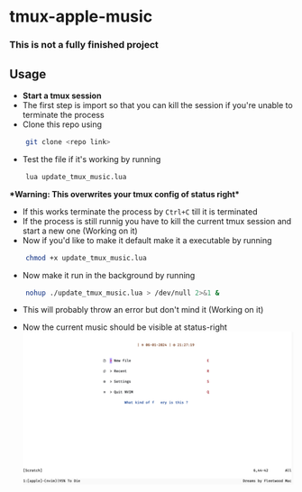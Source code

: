 # tmux-apple-music

### **This is not a fully finished project**

## Usage

- **Start a tmux session**
- The first step is import so that you can kill the session if you're unable to terminate the process
- Clone this repo using

```bash
    git clone <repo link>
```

- Test the file if it's working by running

```bash
    lua update_tmux_music.lua
```

**\*Warning: This overwrites your tmux config of status right\***

- If this works terminate the process by `Ctrl+C` till it is terminated
- If the process is still runnig you have to kill the current tmux session and start a new one (Working on it)
- Now if you'd like to make it default make it a executable by running

```bash
    chmod +x update_tmux_music.lua
```

- Now make it run in the background by running

```bash
    nohup ./update_tmux_music.lua > /dev/null 2>&1 &
```

- This will probably throw an error but don't mind it (Working on it)

- Now the current music should be visible at status-right
  ![screenshot](Screenshot.png)
